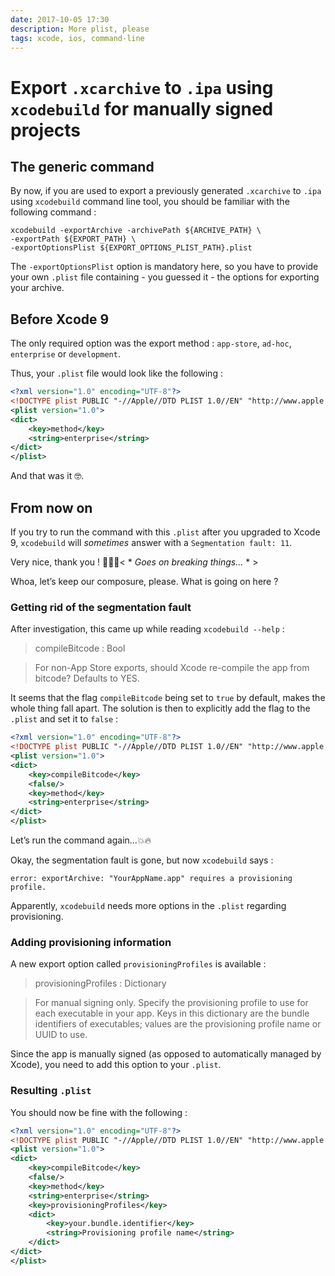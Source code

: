 ```yaml
---
date: 2017-10-05 17:30
description: More plist, please
tags: xcode, ios, command-line
---
```

# Export `.xcarchive` to `.ipa` using `xcodebuild` for manually signed projects

## The generic command

By now, if you are used to export a previously generated `.xcarchive` to  `.ipa` using `xcodebuild` command line tool, you should be familiar with the following command :
```shell
xcodebuild -exportArchive -archivePath ${ARCHIVE_PATH} \
-exportPath ${EXPORT_PATH} \
-exportOptionsPlist ${EXPORT_OPTIONS_PLIST_PATH}.plist
```

The `-exportOptionsPlist` option is mandatory here, so you have to provide your own `.plist` file containing - you guessed it - the options for exporting  your archive.

## Before Xcode 9

The only required option was the export method : `app-store`, `ad-hoc`, `enterprise` or `development`.

Thus, your `.plist` file would look like the following :

```XML
<?xml version="1.0" encoding="UTF-8"?>
<!DOCTYPE plist PUBLIC "-//Apple//DTD PLIST 1.0//EN" "http://www.apple.com/DTDs/PropertyList-1.0.dtd">
<plist version="1.0">
<dict>
    <key>method</key>
    <string>enterprise</string>
</dict>
</plist>
```

And that was it 🤓.

## From now on

If you try to run the command with this `.plist` after you upgraded to Xcode 9, `xcodebuild` will *sometimes* answer with a `Segmentation fault: 11`.

Very nice, thank you ! 💩💀🖕< * *Goes on breaking things...* * >

Whoa, let’s keep our composure, please. What is going on here ?

### Getting rid of the segmentation fault

After investigation, this came up while reading `xcodebuild --help` :

> compileBitcode : Bool

> For non-App Store exports, should Xcode re-compile the app from bitcode? Defaults to YES.

It seems that the flag `compileBitcode` being set to `true` by default, makes the whole thing fall apart. The solution is then to explicitly add the flag to the `.plist` and set it to `false` :

```XML
<?xml version="1.0" encoding="UTF-8"?>
<!DOCTYPE plist PUBLIC "-//Apple//DTD PLIST 1.0//EN" "http://www.apple.com/DTDs/PropertyList-1.0.dtd">
<plist version="1.0">
<dict>
    <key>compileBitcode</key>
    <false/>
    <key>method</key>
    <string>enterprise</string>
</dict>
</plist>
```

Let’s run the command again…💥🔥

Okay, the segmentation fault is gone, but now `xcodebuild` says : 

`error: exportArchive: "YourAppName.app" requires a provisioning profile.`

Apparently, `xcodebuild` needs more options in the `.plist` regarding provisioning.

### Adding provisioning information

A new export option called `provisioningProfiles` is available :

> provisioningProfiles : Dictionary

> For manual signing only. Specify the provisioning profile to use for each executable in your app. Keys in this dictionary are the bundle identifiers of executables; values are the provisioning profile name or UUID to use.

Since the app is manually signed (as opposed to automatically managed by Xcode), you need to add this option to your `.plist`.

### Resulting `.plist`

You should now be fine with the following :

```XML
<?xml version="1.0" encoding="UTF-8"?>
<!DOCTYPE plist PUBLIC "-//Apple//DTD PLIST 1.0//EN" "http://www.apple.com/DTDs/PropertyList-1.0.dtd">
<plist version="1.0">
<dict>
    <key>compileBitcode</key>
    <false/>
    <key>method</key>
    <string>enterprise</string>
    <key>provisioningProfiles</key>
    <dict>
        <key>your.bundle.identifier</key>
        <string>Provisioning profile name</string>
    </dict>
</dict>
</plist>
```
